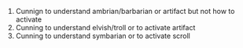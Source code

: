 1. Cunnign to understand ambrian/barbarian or artifact but not how to activate
2. Cunning to understand elvish/troll or to activate artifact
3. Cunning to understand symbarian or to activate scroll
